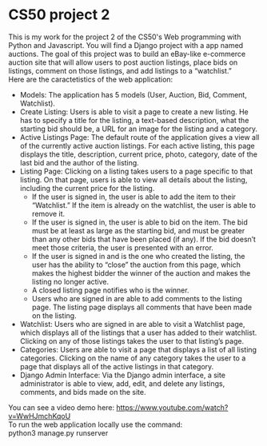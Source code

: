 # CS50 project 2
This is my work for the project 2 of the CS50's Web programming with Python and Javascript. You will find a Django project with a app named auctions.
The goal of this project was to build an eBay-like e-commerce auction site that will allow users to post auction listings, place bids on listings, comment on those listings, and add listings to a “watchlist.”<br/>
Here are the caractetistics of the web application:
* Models: The application has 5 models (User, Auction, Bid, Comment, Watchlist).
* Create Listing: Users is able to visit a page to create a new listing. He has to specify a title for the listing, a text-based description, what the starting bid should be, a URL for an image for the listing and a category.
* Active Listings Page: The default route of the application gives a view all of the currently active auction listings. For each active listing, this page displays the title, description, current price, photo, category, date of the last bid and the author of the listing.
* Listing Page: Clicking on a listing takes users to a page specific to that listing. On that page, users is able to view all details about the listing, including the current price for the listing.
  * If the user is signed in, the user is able to add the item to their “Watchlist.” If the item is already on the watchlist, the user is able to remove it.
  * If the user is signed in, the user is able to bid on the item. The bid must be at least as large as the starting bid, and must be greater than any other bids that have been placed (if any). If the bid doesn’t meet those criteria, the user is presented with an error.
  * If the user is signed in and is the one who created the listing, the user has the ability to “close” the auction from this page, which makes the highest bidder the winner of the auction and makes the listing no longer active.
  * A closed listing page notifies who is the winner.
  * Users who are signed in are able to add comments to the listing page. The listing page displays all comments that have been made on the listing.
* Watchlist: Users who are signed in are able to visit a Watchlist page, which displays all of the listings that a user has added to their watchlist. Clicking on any of those listings takes the user to that listing’s page.
* Categories: Users are able to visit a page that displays a list of all listing categories. Clicking on the name of any category takes the user to a page that displays all of the active listings in that category.
* Django Admin Interface: Via the Django admin interface, a site administrator is able to view, add, edit, and delete any listings, comments, and bids made on the site.

You can see a video demo here: https://www.youtube.com/watch?v=WwHJmchKqoU <br/>
To run the web application locally use the command:<br/>
python3 manage.py runserver
